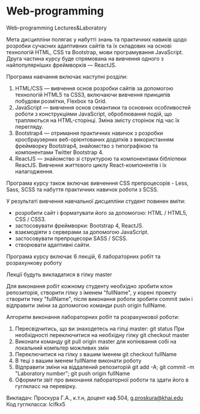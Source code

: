 # Web-programming
Web-programming Lectures&amp;Laboratory

<p>Мета дисципліни полягає у набутті знань та практичних навиків 
щодо розробки сучасних адаптивних сайтів та їх складових на основі 
технологій HTML, CSS та Bootstrap, мови програмування JavaScript. 
Друга частина курсу буде спрямована на вивчення одного з 
найпопулярніших фреймворків — ReactJS.</p>
<p>Програма навчання включає наступні розділи:</p>
<ol>
    <li>HTML/CSS — вивчення основ розробки сайтів за допомогою технологій HTML5 та CSS3, включаючи вивчення принципів побудови розмітки, Flexbox та Grid.</li>
    <li>JavaScript — вивчення основ семантики та основних особливостей роботи з конструкціями JavaScript, оброблювання подій, що трапляються на HTML-сторінці. Зміна змісту сторінок під час їх перегляду.</li>
    <li>Bootstrap4 — отримання практичних навичок з розробки кросбраузерних веб-орієнтованих додатків з використанням фреймворку Bootstrap4, знайомство з типографікою та компонентами Twitter Bootstrap 4.</li>
    <li>ReactJS — знайомство зі структурою та компонентами бібліотеки ReactJS. Вивчення життєвого циклу React-компонентів і їх налагодження.</li>
 </ol>
<p>Програма курсу також включає вивченння CSS препроцесорів - Less, Sass, SCSS та набуття практичних навичок роботи з SCSS.</p>
 
<p>У результаті вивчення навчальної дисципліни студент повинен вміти:</p>
<ul>
    <li>розробити сайт і форматувати його за допомогою: HTML / HTML5, CSS / CSS3.</li>
    <li>застосовувати фреймворки: Bootstrap 4, ReactJS.</li>
    <li>взаємодіяти з серверами за допомогою JavaScript.</li>
    <li>застосовувати препроцесори SASS / SCSS.</li>
    <li>створювати адаптивні сайти.</li>
</ul>
<p>Програма курсу включає 6 лекцій, 6 лабораторних робіт та розрахункову роботу</p>
<p>Лекції будуть викладатися в гілку master</p>
<p>Для виконання робіт кожному студенту необхідно зробити
клон репозиторія, створити гілку з іменем "fullName", у корені проекту створити теку "fullName", після виконання роботи зробити
commit змін і відправити зміни за допомогою команди push origin fullName.</p>
<p>Алгоритм виконання лабораторних робіт та розрахункової роботи:</p>
<ol>
<li>Пересвідчитись, що ви знаходетесь на гілці master: git status При необхідності переключитися
на необхідну гілку git checkout master</li>
<li>Виконати команду git pull origin master для копіювання собі на локальний компьтер 
можливих змін</li>
<li>Переключитися на гілку з вашим іменем git checkout fullName</li>
<li>В теці з вашим іменем fullName виконати роботу</li>
<li>Відправити зміни на віддалений репозиторій git add -A; git commit -m "Laboratory number";
git push origin fullName</li>
<li>Оформити звіт про виконання лабораторної роботи та здати його в гуглкласс на перевірку.</li>
</ol>


Викладач: Проскура Г.А., к.т.н, доцент каф.504, g.proskura@khai.edu<br>
Код гуглкласса: lcifkx5

